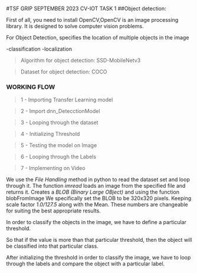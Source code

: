#TSF GRIP SEPTEMBER 2023 CV-IOT TASK 1
##Object detection:

First of all, you need to install OpenCV,OpenCV is an image processing library. It is designed to solve computer vision problems.

For Object Detection, specifies the location of multiple objects in the image

-classification
-localization

> Algorithm for object detection: SSD-MobileNetv3

> Dataset for object detection: COCO

###	WORKING FLOW
> 1 - Importing Transfer Learning model

> 2 - Import dnn_DetecctionModel

> 3 - Looping through the dataset

> 4 - Initializing Threshold

> 5 - Testing the model on Image

> 6 - Looping through the Labels

> 7 - Implementing on Video


We use the *File Handling* method in python to read the dataset set and loop through it.
The function *imread* loads an image from the specified file and returns it. 
Creates a *BLOB (Binary Large OBject)* and using the function blobFromImage
We specifically set the BLOB to be 320x320 pixels.
Keeping scale factor *1.0/127.5* along with the Mean.
These numbers are changeable for suiting the best appropriate results.

In order to classify the objects in the image, we have to define a particular threshold. 

So that if the value is more than that particular threshold, then the object will be classified into that particular class.

After initializing the threshold in order to classify the image, we have to loop through the labels and compare the object with a particular label.


